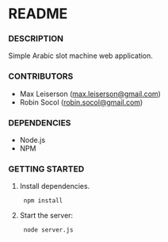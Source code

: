 # README #

### DESCRIPTION ###

Simple Arabic slot machine web application.

### CONTRIBUTORS ###

* Max Leiserson (max.leiserson@gmail.com)
* Robin Socol (robin.socol@gmail.com)

### DEPENDENCIES ###

* Node.js
* NPM

### GETTING STARTED ###

1. Install dependencies.

        npm install

2. Start the server:

        node server.js
